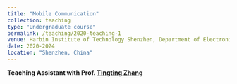 ```yaml
---
title: "Mobile Communication"
collection: teaching
type: "Undergraduate course"
permalink: /teaching/2020-teaching-1
venue: Harbin Institute of Technology Shenzhen, Department of Electronic Engineering
date: 2020-2024
location: "Shenzhen, China"
---
```

**Teaching Assistant with Prof. [Tingting Zhang]((https://faculty.hitsz.edu.cn/zhangtingting))**




